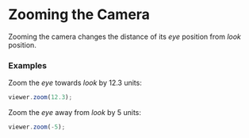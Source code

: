 # Zooming the Camera
 
Zooming the camera changes the distance of its _eye_ position from _look_ position.

### Examples

Zoom the _eye_ towards _look_ by 12.3 units:

```javascript
viewer.zoom(12.3);
```

Zoom the _eye_ away from _look_ by 5 units:

```javascript
viewer.zoom(-5);
```




